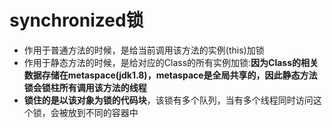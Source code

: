 # synchronized锁

* 作用于普通方法的时候，是给当前调用该方法的实例(this)加锁
* 作用于静态方法的时候，是给对应的Class的所有实例加锁:**因为Class的相关数据存储在metaspace(jdk1.8)，metaspace是全局共享的，因此静态方法锁会锁柱所有调用该方法的线程**
* **锁住的是以该对象为锁的代码块**，该锁有多个队列，当有多个线程同时访问这个锁，会被放到不同的容器中

